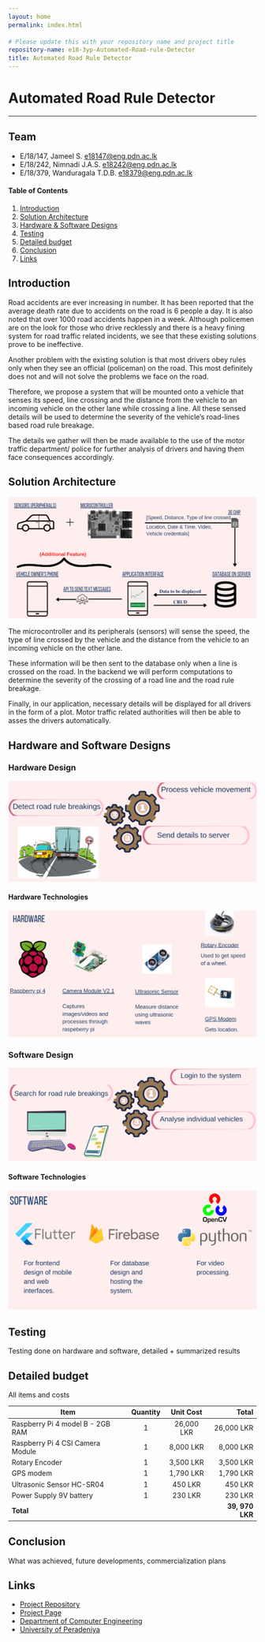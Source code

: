 ```yaml
---
layout: home
permalink: index.html

# Please update this with your repository name and project title
repository-name: e18-3yp-Automated-Road-rule-Detector
title: Automated Road Rule Detector
---
```


[comment]: # "This is the standard layout for the project, but you can clean this and use your own template"

# Automated Road Rule Detector

---

## Team
-  E/18/147, Jameel S. [e18147@eng.pdn.ac.lk](mailto:name@email.com)
-  E/18/242, Nimnadi J.A.S. [e18242@eng.pdn.ac.lk](mailto:name@email.com)
-  E/18/379, Wanduragala T.D.B. [e18379@eng.pdn.ac.lk](mailto:name@email.com)

<!-- Image (photo/drawing of the final hardware) should be here -->

<!-- This is a sample image, to show how to add images to your page. To learn more options, please refer [this](https://projects.ce.pdn.ac.lk/docs/faq/how-to-add-an-image/) -->

<!-- ![Sample Image](./images/sample.png) -->

#### Table of Contents
1. [Introduction](#introduction)
2. [Solution Architecture](#solution-architecture )
3. [Hardware & Software Designs](#hardware-and-software-designs)
4. [Testing](#testing)
5. [Detailed budget](#detailed-budget)
6. [Conclusion](#conclusion)
7. [Links](#links)

## Introduction

Road accidents are ever increasing in number. It has been reported that the average death rate due to accidents on the road is 6 people a day. It is also noted that over 1000 road accidents happen in a week. Although policemen are on the look for those who drive recklessly and there is a heavy fining system for road traffic related incidents, we see that these existing solutions prove to be ineffective. 

Another problem with the existing solution is that most drivers obey rules only when they see an official (policeman) on the road. This most definitely does not and will not solve the problems we face on the road.

Therefore, we propose a system that will be mounted onto a vehicle that senses its speed, line crossing and the distance from the vehicle to an incoming vehicle on the other lane while crossing a line. All these sensed details will be used to determine the severity of the vehicle’s road-lines based road rule breakage.

The details we gather will then be made available to the use of the motor traffic department/ police for further analysis of drivers and having them face consequences accordingly. 

## Solution Architecture

![Sample Image](./images/solution.png)

The microcontroller and its peripherals (sensors) will sense the speed, the type of line crossed by the vehicle and the distance from the vehicle to an incoming vehicle on the other lane. 

These information will be then sent to the database only when a line is crossed on the road. In the backend we will perform computations to determine the severity of the crossing of a road line and the road rule breakage.

Finally, in our application, necessary details will be displayed for all drivers in the form of a plot. Motor traffic related authorities will then be able to asses the drivers automatically.

## Hardware and Software Designs

### Hardware Design

![Sample Image](./images/hardwareDesign.png)

#### Hardware Technologies

![Sample Image](./images/hardwareTech.png)

### Software Design

![Sample Image](./images/softwareDesign.png)

#### Software Technologies

![Sample Image](./images/softwareTech.png)


## Testing

Testing done on hardware and software, detailed + summarized results

## Detailed budget

All items and costs

| Item          | Quantity  | Unit Cost  | Total  |
| ------------- |:---------:|:----------:|-------:|
| Raspberry Pi 4 model B - 2GB RAM   | 1         | 26,000 LKR     | 26,000 LKR |
| Raspberry Pi 4 CSI Camera Module   | 1         | 8,000 LKR     | 8,000 LKR |
| Rotary Encoder   | 1         | 3,500 LKR     | 3,500 LKR |
| GPS modem   | 1         | 1,790 LKR     | 1,790 LKR |
| Ultrasonic Sensor HC-SR04   | 1         | 450 LKR     | 450 LKR |
| Power Supply 9V battery  | 1         | 230 LKR     | 230 LKR |
| **Total** |          |      | **39, 970 LKR** |

## Conclusion

What was achieved, future developments, commercialization plans

## Links

- [Project Repository](https://github.com/cepdnaclk/e18-3yp-Automated-Road-Rule-Detector)
- [Project Page](https://cepdnaclk.github.io/e18-3yp-Automated-Road-Rule-Detector)
- [Department of Computer Engineering](http://www.ce.pdn.ac.lk/)
- [University of Peradeniya](https://eng.pdn.ac.lk/)

[//]: # (Please refer this to learn more about Markdown syntax)
[//]: # (https://github.com/adam-p/markdown-here/wiki/Markdown-Cheatsheet)
